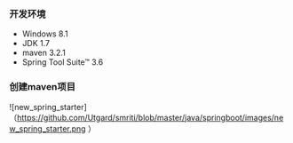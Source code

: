 ### 开发环境
- Windows 8.1
- JDK 1.7
- maven 3.2.1
- Spring Tool Suite™ 3.6

### 创建maven项目
![new_spring_starter]（https://github.com/Utgard/smriti/blob/master/java/springboot/images/new_spring_starter.png ）
